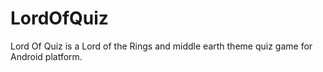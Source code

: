 # LordOfQuiz
Lord Of Quiz is a Lord of the Rings and middle earth theme quiz game for Android platform.
